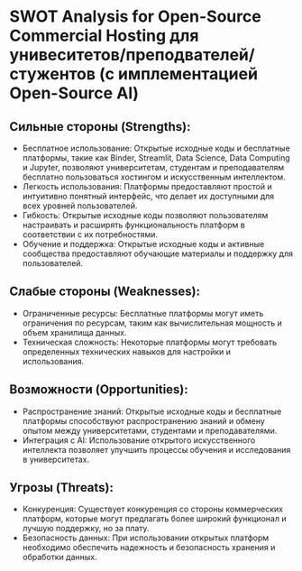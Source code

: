# SWOT Analysis for Open-Source Commercial Hosting для унивеситетов/преподвателей/стужентов (с имплементацией Open-Source AI)
## Сильные стороны (Strengths):

- Бесплатное использование: Открытые исходные коды и бесплатные платформы, такие как Binder, Streamlit, Data Science, Data Computing и Jupyter, позволяют университетам, студентам и преподавателям бесплатно пользоваться хостингом и искусственным интеллектом.
- Легкость использования: Платформы предоставляют простой и интуитивно понятный интерфейс, что делает их доступными для всех уровней пользователей.
- Гибкость: Открытые исходные коды позволяют пользователям настраивать и расширять функциональность платформ в соответствии с их потребностями.
- Обучение и поддержка: Открытые исходные коды и активные сообщества предоставляют обучающие материалы и поддержку для пользователей.

## Слабые стороны (Weaknesses):

- Ограниченные ресурсы: Бесплатные платформы могут иметь ограничения по ресурсам, таким как вычислительная мощность и объем хранилища данных.
- Техническая сложность: Некоторые платформы могут требовать определенных технических навыков для настройки и использования.

## Возможности (Opportunities):

- Распространение знаний: Открытые исходные коды и бесплатные платформы способствуют распространению знаний и обмену опытом между университетами, студентами и преподавателями.
- Интеграция с AI: Использование открытого искусственного интеллекта позволяет улучшить процессы обучения и исследования в университетах.

## Угрозы (Threats):

- Конкуренция: Существует конкуренция со стороны коммерческих платформ, которые могут предлагать более широкий функционал и лучшую поддержку, но за плату.
- Безопасность данных: При использовании открытых платформ необходимо обеспечить надежность и безопасность хранения и обработки данных.
